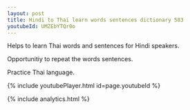 ```yaml
---
layout: post
title: Hindi to Thai learn words sentences dictionary 583 
youtubeId: UMZEbYTQr0o
---
```

 
 
Helps to learn Thai words and sentences for Hindi speakers.

Opportunitiy to repeat the words sentences. 

Practice Thai language. 
 
{% include youtubePlayer.html id=page.youtubeId %}
 
 
{% include analytics.html %}